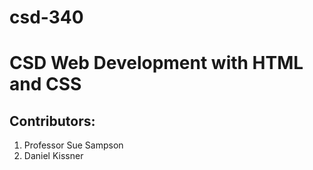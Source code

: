 # csd-340
# CSD Web Development with HTML and CSS
## Contributors: 
1. Professor Sue Sampson
2. Daniel Kissner

